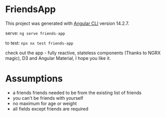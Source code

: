 # FriendsApp

This project was generated with [Angular CLI](https://github.com/angular/angular-cli) version 14.2.7.


serve:
`ng serve friends-app`

to test: 
`npx nx test friends-app`

check out the app - fully reactive, stateless components (Thanks to NGRX magic), D3 and Angular Material, I hope you like it.

# Assumptions
- a friends friends needed to be from the existing list of friends
- you can't be friends with yourself
- no maximum for age or weight
- all fields except friends are required
